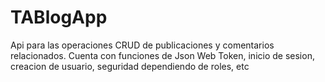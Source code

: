 # TABlogApp
Api para las operaciones CRUD de publicaciones y comentarios relacionados. Cuenta con funciones de Json Web Token, inicio de sesion, creacion de usuario, seguridad dependiendo de roles, etc
